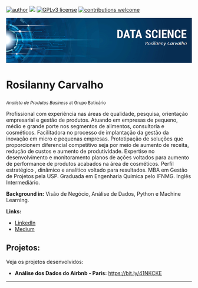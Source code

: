[![author](https://img.shields.io/badge/author-Rosilanny-red.svg)](https://www.linkedin.com/in/rosilanny-carvalho/) [![](https://img.shields.io/badge/python-3.11+-blue.svg)](https://www.python.org/downloads/release/python-311/) [![GPLv3 license](https://img.shields.io/badge/License-GPLv3-blue.svg)](http://perso.crans.org/besson/LICENSE.html) [![contributions welcome](https://img.shields.io/badge/contributions-welcome-brightgreen.svg?style=flat)](https://github.com/Rosilanny/Projetos_Data_Science)

<p align="center">
  <img src="bannerq.png" >
</p>

# Rosilanny Carvalho
<sub> *Analista de Produtos Business* at Grupo Boticário</sub>

Profissional com experiência nas áreas de qualidade, pesquisa, orientação empresarial e gestão de produtos. Atuando em empresas de pequeno, médio e grande porte nos segmentos de alimentos, consultoria e cosméticos. 
Facilitadora no processo de implantação da gestão da inovação em micro e pequenas empresas. Prototipação de soluções que proporcionem diferencial competitivo seja por meio de aumento de receita, redução de custos e aumento de produtividade. 
Expertise no desenvolvimento e monitoramento planos de ações voltados para aumento de performance de produtos acabados na área de cosméticos.
Perfil estratégico , dinâmico e analítico voltado para resultados. 
MBA em Gestão de Projetos pela USP. Graduada em Engenharia Química pelo IFNMG. Inglês Intermediário.

**Background in:** Visão de Negócio, Análise de Dados, Python e Machine Learning.

**Links:**
* [LinkedIn](https://www.linkedin.com/in/rosilanny-carvalho)
* [Medium](https://medium.com/@rosilannysoares)


## Projetos:
Veja os projetos desenvolvidos:

* **Análise dos Dados do Airbnb - Paris:** https://bit.ly/41NKCKE


---

